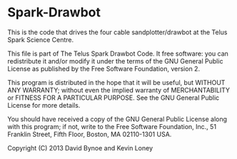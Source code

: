 Spark-Drawbot
=============

This is the code that drives the four cable sandplotter/drawbot at the Telus Spark Science Centre. 


This file is part of The Telus Spark Drawbot Code.  It free software: you can
redistribute it and/or modify it under the terms of the GNU General Public
License as published by the Free Software Foundation, version 2.

This program is distributed in the hope that it will be useful, but WITHOUT
ANY WARRANTY; without even the implied warranty of MERCHANTABILITY or FITNESS
FOR A PARTICULAR PURPOSE.  See the GNU General Public License for more
details.

You should have received a copy of the GNU General Public License along with
this program; if not, write to the Free Software Foundation, Inc., 51
Franklin Street, Fifth Floor, Boston, MA 02110-1301 USA.

Copyright (C) 2013 David Bynoe and Kevin Loney

